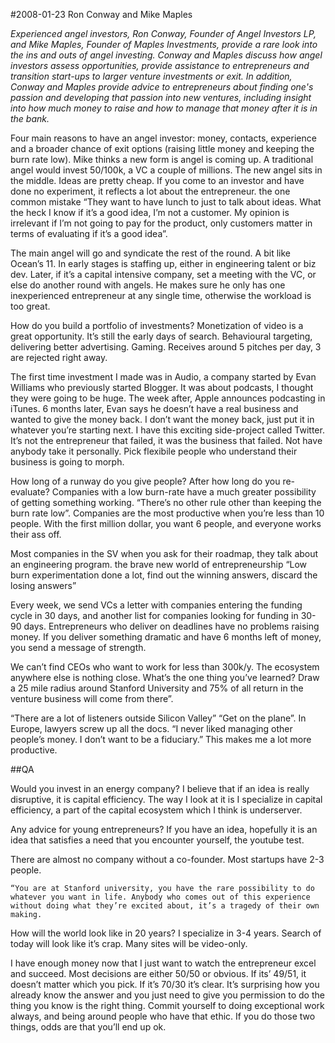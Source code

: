 #2008-01-23 Ron Conway and Mike Maples

*Experienced angel investors, Ron Conway, Founder of Angel Investors LP, and Mike Maples, Founder of Maples Investments, provide a rare look into the ins and outs of angel investing. Conway and Maples discuss how angel investors assess opportunities, provide assistance to entrepreneurs and transition start-ups to larger venture investments or exit. In addition, Conway and Maples provide advice to entrepreneurs about finding one's passion and developing that passion into new ventures, including insight into how much money to raise and how to manage that money after it is in the bank.*

Four main reasons to have an angel investor: money, contacts, experience and a broader chance of exit options (raising little money and keeping the burn rate low). Mike thinks a new form is angel is coming up. A traditional angel would invest 50/100k, a VC a couple of millions. The new angel sits in the middle. Ideas are pretty cheap. If you come to an investor and have done no experiment, it reflects a lot about the entrepreneur. the one common mistake “They want to have lunch to just to talk about ideas. What the heck I know if it’s a good idea, I’m not a customer. My opinion is irrelevant if I’m not going to pay for the product, only customers matter in terms of evaluating if it’s a good idea”.

The main angel will go and syndicate the rest of the round. A bit like Ocean’s 11. In early stages is staffing up, either in engineering talent or biz dev. Later, if it’s a capital intensive company, set a meeting with the VC, or else do another round with angels.
He makes sure he only has one inexperienced entrepreneur at any single time, otherwise the workload is too great.

How do you build a portfolio of investments? Monetization of video is a great opportunity. It’s still the early days of search. Behavioural targeting, delivering better advertising. Gaming. Receives around 5 pitches per day, 3 are rejected right away.

The first time investment I made was in Audio, a company started by Evan Williams who previously started Blogger. It was about podcasts, I thought they were going to be huge. The week after, Apple announces podcasting in iTunes. 6 months later, Evan says he doesn’t have a real business and wanted to give the money back. I don’t want the money back, just put it in whatever you’re starting next. I have this exciting side-project called Twitter. It’s not the entrepreneur that failed, it was the business that failed. Not have anybody take it personally. Pick flexibile people who understand their business is going to morph.

How long of a runway do you give people? After how long do you re-evaluate? Companies with a low burn-rate have a much greater possibility of getting something working. “There’s no other rule other than keeping the burn rate low”. Companies are the most productive when you’re less than 10 people. With the first million dollar, you want 6 people, and everyone works their ass off.

Most companies in the SV when you ask for their roadmap, they talk about an engineering program.
the brave new world of entrepreneurship “Low burn experimentation done a lot, find out the winning answers, discard the losing answers”

Every week, we send VCs a letter with companies entering the funding cycle in 30 days, and another list for companies looking for funding in 30-90 days. Entrepreneurs who deliver on deadlines have no problems raising money. If you deliver something dramatic and have 6 months left of money, you send a message of strength.

We can’t find CEOs who want to work for less than 300k/y. The ecosystem anywhere else is nothing close. What’s the one thing you’ve learned? Draw a 25 mile radius around Stanford University and 75% of all return in the venture business will come from there”.

“There are a lot of listeners outside Silicon Valley” “Get on the plane”. In Europe, lawyers screw up all the docs.
“I never liked managing other people’s money. I don’t want to be a fiduciary.” This makes me a lot more productive.

##QA

Would you invest in an energy company? I believe that if an idea is really disruptive, it is capital efficiency. The way I look at it is I specialize in capital efficiency, a part of the capital ecosystem which I think is underserver.

Any advice for young entrepreneurs? If you have an idea, hopefully it is an idea that satisfies a need that you encounter yourself, the youtube test.

There are almost no company without a co-founder. Most startups have 2-3 people. 

	“You are at Stanford university, you have the rare possibility to do whatever you want in life. Anybody who comes out of this experience without doing what they’re excited about, it’s a tragedy of their own making.

How will the world look like in 20 years? I specialize in 3-4 years. Search of today will look like it’s crap. Many sites will be video-only.

I have enough money now that I just want to watch the entrepreneur excel and succeed.
Most decisions are either 50/50 or obvious. If its’ 49/51, it doesn’t matter which you pick. If it’s 70/30 it’s clear. It’s surprising how you already know the answer and you just need to give you permission to do the thing you know is the right thing. Commit yourself to doing exceptional work always, and being around people who have that ethic. If you do those two things, odds are that you’ll end up ok.